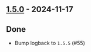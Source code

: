 ## [1.5.0](https://github.com/kevin-lee/logback-scala-interop/issues?q=is%3Aissue+is%3Aclosed+milestone%3Am14) - 2024-11-17

## Done
* Bump logback to `1.5.5` (#55)
